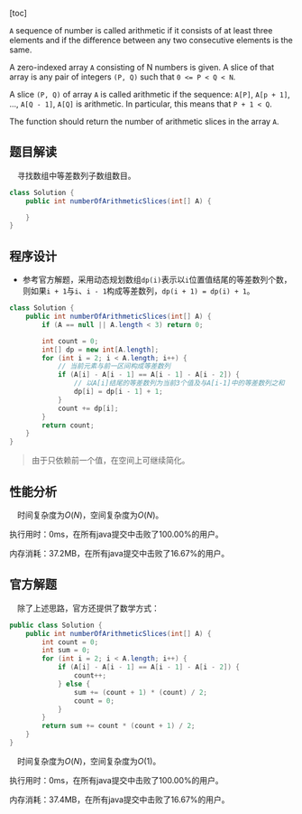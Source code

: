 [toc]

`A` sequence of number is called arithmetic if it consists of at least three elements and if the difference between any two consecutive elements is the same.

A zero-indexed array `A` consisting of N numbers is given. A slice of that array is any pair of integers `(P, Q)` such that `0 <= P < Q < N`.

A slice `(P, Q)` of array `A` is called arithmetic if the sequence:
`A[P]`, `A[p + 1]`, ..., `A[Q - 1]`, `A[Q]` is arithmetic. In particular, this means that `P + 1 < Q`.

The function should return the number of arithmetic slices in the array `A`.



## 题目解读

&emsp;寻找数组中等差数列子数组数目。

```java
class Solution {
    public int numberOfArithmeticSlices(int[] A) {

    }
}
```

## 程序设计

* 参考官方解题，采用动态规划数组`dp(i)`表示以`i`位置值结尾的等差数列个数，则如果`i + 1`与`i`、`i - 1`构成等差数列，`dp(i + 1) = dp(i) + 1`。

```java
class Solution {
    public int numberOfArithmeticSlices(int[] A) {
        if (A == null || A.length < 3) return 0;

        int count = 0;
        int[] dp = new int[A.length];
        for (int i = 2; i < A.length; i++) {
            // 当前元素与前一区间构成等差数列
            if (A[i] - A[i - 1] == A[i - 1] - A[i - 2]) {
                // 以A[i]结尾的等差数列为当前3个值及与A[i-1]中的等差数列之和
                dp[i] = dp[i - 1] + 1;
            }
            count += dp[i];
        }
        return count;
    }
}
```

> 由于只依赖前一个值，在空间上可继续简化。

## 性能分析

&emsp;时间复杂度为$O(N)$，空间复杂度为$O(N)$。

执行用时：0ms，在所有java提交中击败了100.00%的用户。

内存消耗：37.2MB，在所有java提交中击败了16.67%的用户。

## 官方解题

&emsp;除了上述思路，官方还提供了数学方式：

```java
public class Solution {
    public int numberOfArithmeticSlices(int[] A) {
        int count = 0;
        int sum = 0;
        for (int i = 2; i < A.length; i++) {
            if (A[i] - A[i - 1] == A[i - 1] - A[i - 2]) {
                count++;
            } else {
                sum += (count + 1) * (count) / 2;
                count = 0;
            }
        }
        return sum += count * (count + 1) / 2;
    }
}
```

&emsp;时间复杂度为$O(N)$，空间复杂度为$O(1)$。

执行用时：0ms，在所有java提交中击败了100.00%的用户。

内存消耗：37.4MB，在所有java提交中击败了16.67%的用户。